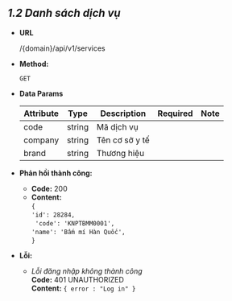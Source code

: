 
***1.2 Danh sách dịch vụ***
----

* **URL**

    
    /{domain}/api/v1/services


* **Method:**

  
    `GET`

* **Data Params**

  | Attribute| Type  | Description  |  Required | Note |
  |---|---|---|---|---|
  | code| string  | Mã dịch vụ | | |
  | company| string  | Tên cơ sở y tế | | |
  | brand| string  | Thương hiệu | | |

* **Phản hồi thành công:**
    * **Code:** 200 <br />
    * **Content:** <br />
    `{` <br />
	`'id': 28284,`  <br />
   ` 'code': 'KNPTBMM0001',` <br />
	`'name': 'Bấm mí Hàn Quốc',` <br />
    `} `<br />
      

* **Lỗi:**

  * _Lỗi đăng nhập không thành công_ <br />
    **Code:** 401 UNAUTHORIZED <br />
    **Content:** `{ error : "Log in" }`
